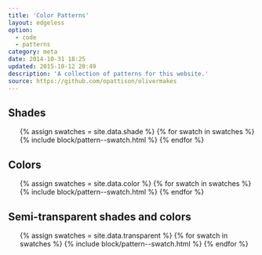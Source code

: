```yaml
---
title: 'Color Patterns'
layout: edgeless
option:
  - code
  - patterns
category: meta
date: 2014-10-31 18:25
updated: 2015-10-12 20:49
description: 'A collection of patterns for this website.'
source: https://github.com/opattison/olivermakes
---
```


## Shades

<ul class="grid grid--swatches">
{% assign swatches = site.data.shade %}
{% for swatch in swatches %}
{% include block/pattern--swatch.html %}
{% endfor %}
</ul>

## Colors

<ul class="grid grid--swatches">
{% assign swatches = site.data.color %}
{% for swatch in swatches %}
{% include block/pattern--swatch.html %}
{% endfor %}
</ul>

## Semi-transparent shades and colors

<ul class="grid grid--swatches">
{% assign swatches = site.data.transparent %}
{% for swatch in swatches %}
{% include block/pattern--swatch.html %}
{% endfor %}
</ul>
